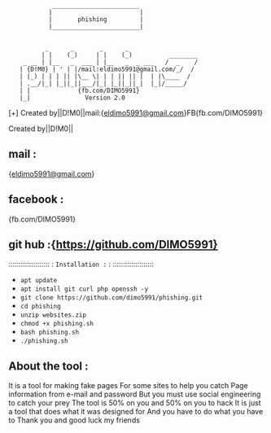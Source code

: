                 ________________________
               |                        |
               |       phishing         |
               |________________________|


              _      _       _      _                    
             | |    (_)     | |    (_)          ________  
        _ __ | |__   _  ___ | |__   _  _ ___   /  _    /        
       | {D!M0} | ' | |/mail:eldimo5991@gmail.com/_/  /         
       | |_) | | | || |\__ \| | | || || |  | |\____  /       
       | .__/|_| |_||_||___/|_| |_||_||_|  |_|/_____/         
       | |             {fb.com/DIMO5991}                   
       |_|               Version 2.0      
 
 [+] Created by||D!M0||mail:{eldimo5991@gmail.com}FB{fb.com/DIMO5991} 

Created by||D!M0||

## mail :
  {eldimo5991@gmail.com}
## facebook :
  {fb.com/DIMO5991}

## git hub :{https://github.com/DIMO5991}
 
::::::::::::::::::::
: `Installation :` :
::::::::::::::::::::
* ` apt update `
* ` apt install git curl php openssh -y `
* ` git clone https://github.com/dimo5991/phishing.git `
* ` cd phishing `
* ` unzip websites.zip `
* ` chmod +x phishing.sh `
* ` bash phishing.sh `
* ` ./phishing.sh `

## About the tool :
It is a tool for making fake pages
For some sites to help you catch
Page information from e-mail and password
But you must use social engineering to catch your prey
The tool is 50% on you and 50% on you to hack
It is just a tool that does what it was designed for
And you have to do what you have to
Thank you and good luck my friends




